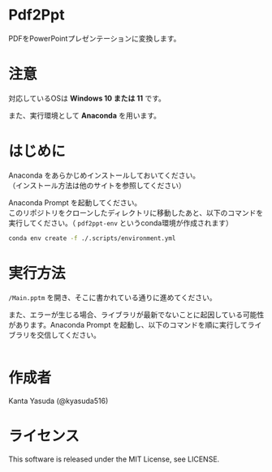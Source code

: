 # Pdf2Ppt
PDFをPowerPointプレゼンテーションに変換します。

# 注意
対応しているOSは **Windows 10 または 11** です。

また、実行環境として **Anaconda** を用います。

# はじめに
Anaconda をあらかじめインストールしておいてください。  
（インストール方法は他のサイトを参照してください）

Anaconda Prompt を起動してください。  
このリポジトリをクローンしたディレクトリに移動したあと、以下のコマンドを実行してください。（ `pdf2ppt-env` というconda環境が作成されます）

```bash
conda env create -f ./.scripts/environment.yml
```

# 実行方法
`/Main.pptm` を開き、そこに書かれている通りに進めてください。

また、エラーが生じる場合、ライブラリが最新でないことに起因している可能性があります。Anaconda Prompt を起動し、以下のコマンドを順に実行してライブラリを交信してください。

```bash

```

# 作成者
Kanta Yasuda (@kyasuda516)

# ライセンス
This software is released under the MIT License, see LICENSE.
